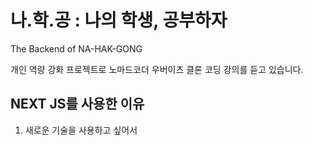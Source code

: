 # 나.학.공 : 나의 학생, 공부하자


The Backend of NA-HAK-GONG

개인 역량 강화 프로젝트로 노마드코더 우버이츠 클론 코딩 강의를 듣고 있습니다.

## NEXT JS를 사용한 이유

1. 새로운 기술을 사용하고 싶어서
